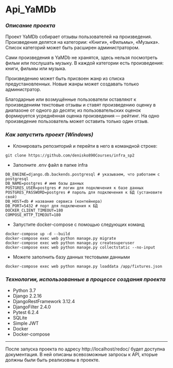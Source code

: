 # **Api_YaMDb**

### _Описание проекта_
Проект YaMDb собирает отзывы пользователей на произведения. Произведения делятся на категории: «Книги», «Фильмы», «Музыка». Список категорий может быть расширен администратором.

Сами произведения в YaMDb не хранятся, здесь нельзя посмотреть фильм или послушать музыку.
В каждой категории есть произведения: книги, фильмы или музыка.

Произведению может быть присвоен жанр из списка предустановленных. Новые жанры может создавать только администратор.

Благодарные или возмущённые пользователи оставляют к произведениям текстовые отзывы и ставят произведению оценку в диапазоне от одного до десяти; из пользовательских оценок формируется усреднённая оценка произведения — рейтинг. На одно произведение пользователь может оставить только один отзыв.

### _Как запустить проект (Windows)_ 
* Клонировать репозиторий и перейти в него в командной строке:
```
git clone https://github.com/denisko890Courses/infra_sp2
```
* Заполните .env файл в папке infra
```
DB_ENGINE=django.db.backends.postgresql # указываем, что работаем с postgresql
DB_NAME=postgres # имя базы данных
POSTGRES_USER=postgres # логин для подключения к базе данных
POSTGRES_PASSWORD=postgres # пароль для подключения к БД (установите свой)
DB_HOST=db # название сервиса (контейнера)
DB_PORT=5432 # порт для подключения к БД
DOCKER_CLIENT_TIMEOUT=180
COMPOSE_HTTP_TIMEOUT=180
```

* Запустите docker-compose с помощью следующих команд
```
docker-compose up -d --build
docker-compose exec web python manage.py migrate
docker-compose exec web python manage.py createsuperuser
docker-compose exec web python manage.py collectstatic --no-input
```

* Можете заполнить базу данных тестовыми данными
```
docker-compose exec web python manage.py loaddata /app/fixtures.json
```

### _Технологии, использованные в процессе создания проекта_
- Python 3.7
- Django 2.2.16
- DjangoRestFramework 3.12.4
- DjangoFilter 2.4.0
- Pytest 6.2.4
- SQLite
- Simple JWT
- Docker
- Docker-compose

---
После запуска проекта по адресу http://localhost/redoc/ будет доступна документация. В ней описаны всевозможные запросы к API, кторые должны были быть реализовны в проекте.
